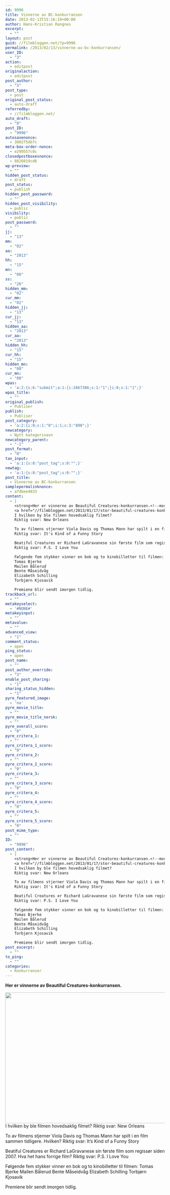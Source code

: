 ```yaml
---
id: 9996
title: Vinnerne av BC-konkurransen
date: 2013-02-13T15:16:19+00:00
author: Hans-Kristian Rangnes
excerpt:
  - ""
layout: post
guid: //filmbloggen.net/?p=9996
permalink: /2013/02/13/vinnerne-av-bc-konkurransen/
user_ID:
  - "3"
action:
  - editpost
originalaction:
  - editpost
post_author:
  - "3"
post_type:
  - post
original_post_status:
  - auto-draft
referredby:
  - //filmbloggen.net/
auto_draft:
  - "0"
post_ID:
  - "9996"
autosavenonce:
  - 3802f5db7c
meta-box-order-nonce:
  - e299557c0c
closedpostboxesnonce:
  - 8826019cd6
wp-preview:
  - ""
hidden_post_status:
  - draft
post_status:
  - publish
hidden_post_password:
  - ""
hidden_post_visibility:
  - public
visibility:
  - public
post_password:
  - ""
jj:
  - "13"
mm:
  - "02"
aa:
  - "2013"
hh:
  - "15"
mn:
  - "08"
ss:
  - "26"
hidden_mm:
  - "02"
cur_mm:
  - "02"
hidden_jj:
  - "13"
cur_jj:
  - "13"
hidden_aa:
  - "2013"
cur_aa:
  - "2013"
hidden_hh:
  - "15"
cur_hh:
  - "15"
hidden_mn:
  - "08"
cur_mn:
  - "08"
wpas:
  - 'a:2:{s:6:"submit";a:1:{i:2667386;s:1:"1";}i:0;s:1:"1";}'
wpas_title:
  - ""
original_publish:
  - Publiser
publish:
  - Publiser
post_category:
  - 'a:2:{i:0;s:1:"0";i:1;s:3:"890";}'
newcategory:
  - Nytt kategorinavn
newcategory_parent:
  - "-1"
post_format:
  - "0"
tax_input:
  - 'a:1:{s:8:"post_tag";s:0:"";}'
newtag:
  - 'a:1:{s:8:"post_tag";s:0:"";}'
post_title:
  - Vinnerne av BC-konkurransen
samplepermalinknonce:
  - a7dbee4033
content:
  - |
    <strong>Her er vinnerne av Beautiful Creatures-konkurransen.<!--more--></strong>
    <a href="//filmbloggen.net/2013/01/17/stor-beautiful-creatures-konkurranse/beautiful-creatures/" rel="attachment wp-att-9474"><img class="alignnone size-large wp-image-9474" title="Beautiful Creatures" src="/wp-content/uploads//2013/01/vxabeny8-620x412.jpg" alt="" width="620" height="412" /></a>
    I hvilken by ble filmen hovedsaklig filmet?
    Riktig svar: New Orleans

    To av filmens stjerner Viola Davis og Thomas Mann har spilt i en film sammen tidligere. Hvilken?
    Riktig svar: It's Kind of a Funny Story

    Beatiful Creatures er Richard LaGravanese sin første film som regissør siden 2007. Hva het hans forrige film?
    Riktig svar: P.S. I Love You

    Følgende fem stykker vinner en bok og to kinobilletter til filmen:
    Tomas Bjerke
    Mailen Bålerud
    Bente Måseidvåg
    Elizabeth Schilling
    Torbjørn Kjosavik

    Premiene blir sendt imorgen tidlig.
trackback_url:
  - ""
metakeyselect:
  - '#NONE#'
metakeyinput:
  - ""
metavalue:
  - ""
advanced_view:
  - "1"
comment_status:
  - open
ping_status:
  - open
post_name:
  - ""
post_author_override:
  - "3"
enable_post_sharing:
  - "1"
sharing_status_hidden:
  - "1"
pyre_featured_image:
  - 'no'
pyre_movie_title:
  - ""
pyre_movie_title_norsk:
  - ""
pyre_overall_score:
  - "0"
pyre_critera_1:
  - ""
pyre_critera_1_score:
  - "0"
pyre_critera_2:
  - ""
pyre_critera_2_score:
  - "0"
pyre_critera_3:
  - ""
pyre_critera_3_score:
  - "0"
pyre_critera_4:
  - ""
pyre_critera_4_score:
  - "0"
pyre_critera_5:
  - ""
pyre_critera_5_score:
  - "0"
post_mime_type:
  - ""
ID:
  - "9996"
post_content:
  - |
    <strong>Her er vinnerne av Beautiful Creatures-konkurransen.<!--more--></strong>
    <a href="//filmbloggen.net/2013/01/17/stor-beautiful-creatures-konkurranse/beautiful-creatures/" rel="attachment wp-att-9474"><img class="alignnone size-large wp-image-9474" title="Beautiful Creatures" src="/wp-content/uploads//2013/01/vxabeny8-620x412.jpg" alt="" width="620" height="412" /></a>
    I hvilken by ble filmen hovedsaklig filmet?
    Riktig svar: New Orleans

    To av filmens stjerner Viola Davis og Thomas Mann har spilt i en film sammen tidligere. Hvilken?
    Riktig svar: It's Kind of a Funny Story

    Beatiful Creatures er Richard LaGravanese sin første film som regissør siden 2007. Hva het hans forrige film?
    Riktig svar: P.S. I Love You

    Følgende fem stykker vinner en bok og to kinobilletter til filmen:
    Tomas Bjerke
    Mailen Bålerud
    Bente Måseidvåg
    Elizabeth Schilling
    Torbjørn Kjosavik

    Premiene blir sendt imorgen tidlig.
post_excerpt:
  - ""
to_ping:
  - ""
categories:
  - Konkurranser
---
```

**Her er vinnerne av Beautiful Creatures-konkurransen.<!--more-->**


<a href="//filmbloggen.net/2013/01/17/stor-beautiful-creatures-konkurranse/beautiful-creatures/" rel="attachment wp-att-9474"><img class="alignnone size-large wp-image-9474" src="/wp-content/uploads//2013/01/vxabeny8-620x412.jpg" alt="" width="620" height="412" /></a>
I hvilken by ble filmen hovedsaklig filmet?
Riktig svar: New Orleans

To av filmens stjerner Viola Davis og Thomas Mann har spilt i en film sammen tidligere. Hvilken?
Riktig svar: It’s Kind of a Funny Story

Beatiful Creatures er Richard LaGravanese sin første film som regissør siden 2007. Hva het hans forrige film?
Riktig svar: P.S. I Love You

Følgende fem stykker vinner en bok og to kinobilletter til filmen:
Tomas Bjerke
Mailen Bålerud
Bente Måseidvåg
Elizabeth Schilling
Torbjørn Kjosavik

Premiene blir sendt imorgen tidlig.
